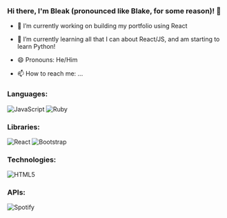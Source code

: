 ### Hi there, I'm Bleak (pronounced like Blake, for some reason)! 👋

- 🔭 I’m currently working on building my portfolio using React
- 🌱 I’m currently learning all that I can about React/JS, and am starting to learn Python!
- 😄 Pronouns: He/Him

- 📫 How to reach me: ...

### Languages:
<img alt="JavaScript" src="https://img.shields.io/badge/javascript-%23323330.svg?style=for-the-badge&logo=javascript&logoColor=%23F7DF1E"/> <img alt="Ruby" src="https://img.shields.io/badge/ruby-%23CC342D.svg?style=for-the-badge&logo=ruby&logoColor=white"/> 

 ### Libraries:
<img alt="React" src="https://img.shields.io/badge/react-%2320232a.svg?style=for-the-badge&logo=react&logoColor=%2361DAFB"/>

<img alt="Bootstrap" src="https://img.shields.io/badge/bootstrap-%23563D7C.svg?style=for-the-badge&logo=bootstrap&logoColor=white"/>

### Technologies: 
 <img alt="HTML5" src="https://img.shields.io/badge/html5-%23E34F26.svg?style=for-the-badge&logo=html5&logoColor=white"/>

### APIs:
<img alt="Spotify" src="https://img.shields.io/badge/Spotify-1ED760?style=for-the-badge&logo=spotify&logoColor=white" />
